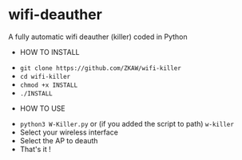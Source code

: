 # wifi-deauther
A fully automatic wifi deauther (killer) coded in Python

* HOW TO INSTALL

- `git clone https://github.com/ZKAW/wifi-killer`
- `cd wifi-killer`
- `chmod +x INSTALL`
- `./INSTALL`

* HOW TO USE

- `python3 W-Killer.py` or (if you added the script to path) `w-killer`
- Select your wireless interface
- Select the AP to deauth
- That's it !
